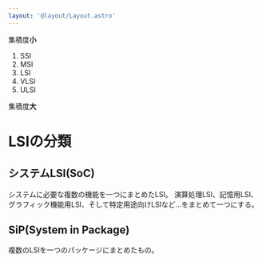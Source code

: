 ```yaml
---
layout: '@layout/Layout.astro'
---
```

集積度**小**

1. SSI
2. MSI
3. LSI
4. VLSI
5. ULSI

集積度**大**

# LSIの分類
## システムLSI(SoC)
システムに必要な複数の機能を一つにまとめたLSI。
演算処理LSI、記憶用LSI、グラフィック機能用LSI、そして特定用途向けLSIなど...をまとめて一つにする。

## SiP(System in Package)
複数のLSIを一つのパッケージにまとめたもの。